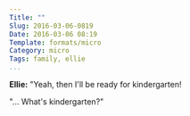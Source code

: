 ```yaml
---
Title: ""
Slug: 2016-03-06-0819
Date: 2016-03-06 08:19
Template: formats/micro
Category: micro
Tags: family, ellie
...
```


**Ellie:** "Yeah, then I'll be ready for kindergarten!

"... What's kindergarten?"
